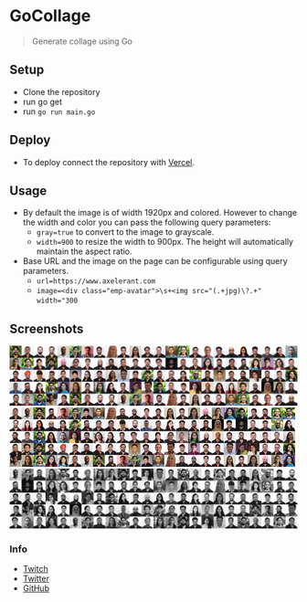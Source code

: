 # GoCollage
> Generate collage using Go

## Setup
- Clone the repository
- run go get
- run `go run main.go`

## Deploy
- To deploy connect the repository with [Vercel](https://vercel.app).


## Usage
- By default the image is of width 1920px and colored. However to change the
  width and color you can pass the following query parameters:
  - `gray=true` to convert to the image to grayscale.
  - `width=900` to resize the width to 900px. The height will automatically
    maintain the aspect ratio.
- Base URL and the image on the page can be configurable using query parameters.
  - `url=https://www.axelerant.com`
  - `image=<div class="emp-avatar">\s+<img src="(.+jpg)\?.+" width="300`

## Screenshots
![](./screenshots/1.png)
![](./screenshots/2.png)
![](./screenshots/3.png)

### Info

- [Twitch](https://www.twitch.tv/skippednote)
- [Twitter](https://www.twitter.com/skippednote)
- [GitHub](https://www.github.com/skippednote)

